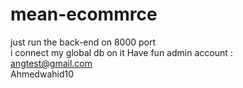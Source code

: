 # mean-ecommrce
just run the back-end on 8000 port 
<br/>
i connect my global db on it Have fun
admin account : 
<br/>
angtest@gmail.com
<br/>
Ahmedwahid10
